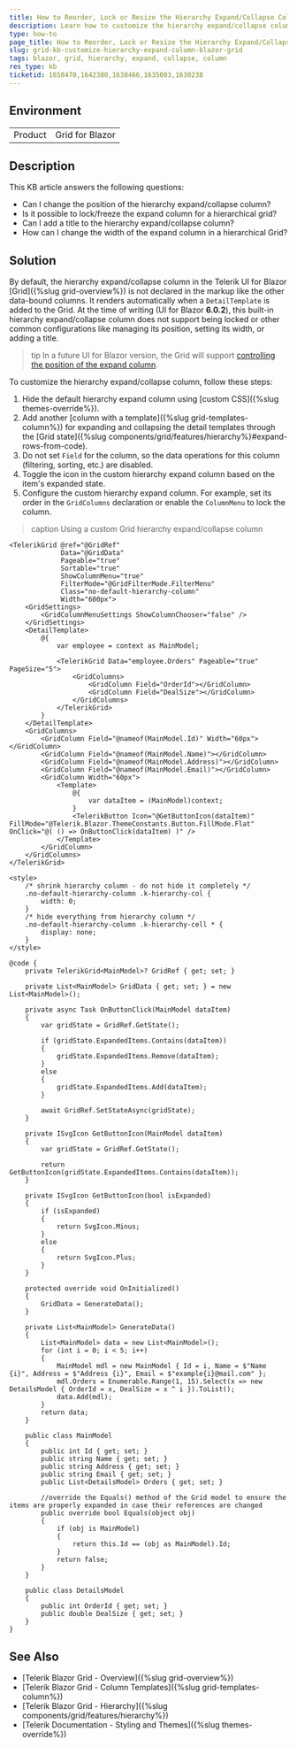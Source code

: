 ```yaml
---
title: How to Reorder, Lock or Resize the Hierarchy Expand/Collapse Column in Telerik Blazor Grid
description: Learn how to customize the hierarchy expand/collapse column in Telerik Blazor Grid, including changing its position, locking it, and setting its width and title.
type: how-to
page_title: How to Reorder, Lock or Resize the Hierarchy Expand/Collapse Column in Telerik Blazor Grid
slug: grid-kb-customize-hierarchy-expand-column-blazor-grid
tags: blazor, grid, hierarchy, expand, collapse, column
res_type: kb
ticketid: 1658470,1642380,1638466,1635003,1630238
---
```


## Environment

<table>
    <tbody>
        <tr>
            <td>Product</td>
            <td>Grid for Blazor</td>
        </tr>
    </tbody>
</table>

## Description

This KB article answers the following questions:

* Can I change the position of the hierarchy expand/collapse column?
* Is it possible to lock/freeze the expand column for a hierarchical grid?
* Can I add a title to the hierarchy expand/collapse column?
* How can I change the width of the expand column in a hierarchical Grid?

## Solution

By default, the hierarchy expand/collapse column in the Telerik UI for Blazor [Grid]({%slug grid-overview%}) is not declared in the markup like the other data-bound columns. It renders automatically when a `DetailTemplate` is added to the Grid. At the time of writing (UI for Blazor **6.0.2**), this built-in hierarchy expand/collapse column does not support being locked or other common configurations like managing its position, setting its width, or adding a title.

>tip In a future UI for Blazor version, the Grid will support [controlling the position of the expand column](https://feedback.telerik.com/blazor/1647135-ability-to-control-the-position-of-the-expand-column-in-a-hierarchical-grid).

To customize the hierarchy expand/collapse column, follow these steps:

1. Hide the default hierarchy expand column using [custom CSS]({%slug themes-override%}).
2. Add another [column with a template]({%slug grid-templates-column%}) for expanding and collapsing the detail templates through the [Grid state]({%slug components/grid/features/hierarchy%}#expand-rows-from-code).
3. Do not set `Field` for the column, so the data operations for this column (filtering, sorting, etc.) are disabled.
4. Toggle the icon in the custom hierarchy expand column based on the item's expanded state.
5. Configure the custom hierarchy expand column. For example, set its order in the `GridColumns` declaration or enable the `ColumnMenu` to lock the column.

>caption Using a custom Grid hierarchy expand/collapse column

````CSHTML
<TelerikGrid @ref="@GridRef"
             Data="@GridData"
             Pageable="true"
             Sortable="true"
             ShowColumnMenu="true"
             FilterMode="@GridFilterMode.FilterMenu"
             Class="no-default-hierarchy-column"
             Width="600px">
    <GridSettings>
        <GridColumnMenuSettings ShowColumnChooser="false" />
    </GridSettings>
    <DetailTemplate>
        @{
            var employee = context as MainModel;

            <TelerikGrid Data="employee.Orders" Pageable="true" PageSize="5">
                <GridColumns>
                    <GridColumn Field="OrderId"></GridColumn>
                    <GridColumn Field="DealSize"></GridColumn>
                </GridColumns>
            </TelerikGrid>
        }
    </DetailTemplate>
    <GridColumns>
        <GridColumn Field="@nameof(MainModel.Id)" Width="60px"></GridColumn>
        <GridColumn Field="@nameof(MainModel.Name)"></GridColumn>
        <GridColumn Field="@nameof(MainModel.Address)"></GridColumn>
        <GridColumn Field="@nameof(MainModel.Email)"></GridColumn>
        <GridColumn Width="60px">
            <Template>
                @{
                    var dataItem = (MainModel)context;
                }
                <TelerikButton Icon="@GetButtonIcon(dataItem)" FillMode="@Telerik.Blazor.ThemeConstants.Button.FillMode.Flat" OnClick="@( () => OnButtonClick(dataItem) )" />
            </Template>
        </GridColumn>
    </GridColumns>
</TelerikGrid>

<style>
    /* shrink hierarchy column - do not hide it completely */
    .no-default-hierarchy-column .k-hierarchy-col {
        width: 0;
    }
    /* hide everything from hierarchy column */
    .no-default-hierarchy-column .k-hierarchy-cell * {
        display: none;
    }
</style>

@code {
    private TelerikGrid<MainModel>? GridRef { get; set; }

    private List<MainModel> GridData { get; set; } = new List<MainModel>();

    private async Task OnButtonClick(MainModel dataItem)
    {
        var gridState = GridRef.GetState();

        if (gridState.ExpandedItems.Contains(dataItem))
        {
            gridState.ExpandedItems.Remove(dataItem);
        }
        else
        {
            gridState.ExpandedItems.Add(dataItem);
        }

        await GridRef.SetStateAsync(gridState);
    }

    private ISvgIcon GetButtonIcon(MainModel dataItem)
    {
        var gridState = GridRef.GetState();

        return GetButtonIcon(gridState.ExpandedItems.Contains(dataItem));
    }

    private ISvgIcon GetButtonIcon(bool isExpanded)
    {
        if (isExpanded)
        {
            return SvgIcon.Minus;
        }
        else
        {
            return SvgIcon.Plus;
        }
    }

    protected override void OnInitialized()
    {
        GridData = GenerateData();
    }

    private List<MainModel> GenerateData()
    {
        List<MainModel> data = new List<MainModel>();
        for (int i = 0; i < 5; i++)
        {
            MainModel mdl = new MainModel { Id = i, Name = $"Name {i}", Address = $"Address {i}", Email = $"example{i}@mail.com" };
            mdl.Orders = Enumerable.Range(1, 15).Select(x => new DetailsModel { OrderId = x, DealSize = x ^ i }).ToList();
            data.Add(mdl);
        }
        return data;
    }

    public class MainModel
    {
        public int Id { get; set; }
        public string Name { get; set; }
        public string Address { get; set; }
        public string Email { get; set; }
        public List<DetailsModel> Orders { get; set; }

        //override the Equals() method of the Grid model to ensure the items are properly expanded in case their references are changed
        public override bool Equals(object obj)
        {
            if (obj is MainModel)
            {
                return this.Id == (obj as MainModel).Id;
            }
            return false;
        }
    }

    public class DetailsModel
    {
        public int OrderId { get; set; }
        public double DealSize { get; set; }
    }
}
````

## See Also

- [Telerik Blazor Grid - Overview]({%slug grid-overview%})
- [Telerik Blazor Grid - Column Templates]({%slug grid-templates-column%})
- [Telerik Blazor Grid - Hierarchy]({%slug components/grid/features/hierarchy%})
- [Telerik Documentation - Styling and Themes]({%slug themes-override%})